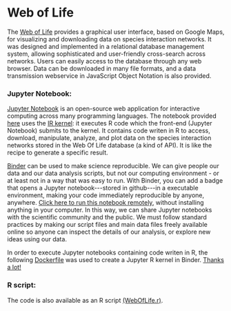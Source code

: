 # Web of Life

The <a href="http://www.web-of-life.es" target="_blank">Web of Life</a> provides a graphical user interface, based on Google Maps, for visualizing and downloading data on species interaction networks. It was designed and implemented in a relational database management system, allowing sophisticated and user-friendly cross-search across networks. Users can easily access to the database through any web browser. Data can be downloaded in many file formats, and a data transmission webservice in JavaScript Object Notation is also provided.

### Jupyter Notebook:
<a href="http://jupyter.org/" target="_blank">Jupyter Notebook</a> is an open-source web application for interactive computing across many programming languages. The notebook provided <a href="https://github.com/miguelfortuna/WebOfLife/blob/master/WebOfLife.ipynb" target="_blank">here</a> uses the <a href="https://irkernel.github.io/" target="_blank">IR kernel</a>: it executes R code which the front-end (Jupyter Notebook) submits to the kernel. It contains code writen in R to access, download, manipulate, analyze, and plot data on the species interaction networks stored in the Web Of Life database (a kind of API). It is like the recipe to generate a specific result.

<a href="https://mybinder.org/" target="_blank">Binder</a> can be used to make science reproducible. We can give people our data and our data analysis scripts, but not our computing environment - or at least not in a way that was easy to run. With Binder, you can add a badge that opens a Jupyter notebook---stored in github---in a executable environment, making your code immediately reproducible by anyone, anywhere. <a href="https://mybinder.org/v2/gh/miguelfortuna/WebOfLife/master" target="_blank">Click here to run this notebook remotely</a>, without installing anything in your computer. In this way, we can share Jupyter notebooks with the scientific community and the public. We must follow standard practices by making our script files and main data files freely available online so anyone can inspect the details of our analysis, or explore new ideas using our data.

In order to execute Jupyter notebooks containing code writen in R, the following <a href="https://github.com/binder-examples/dockerfile-r" target="_blank">Dockerfile</a> was used to create a Jupyter R kernel in Binder. <a href="https://github.com/choldgraf" target="_blank">Thanks a lot!</a>

### R script:
The code is also available as an R script <a href="https://github.com/miguelfortuna/WebOfLife/blob/master/WebOfLife.r" target="_blank">(WebOfLife.r)</a>.
